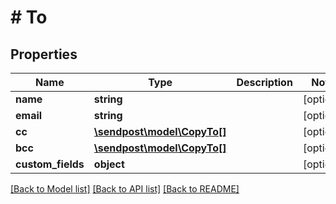 # # To

## Properties

Name | Type | Description | Notes
------------ | ------------- | ------------- | -------------
**name** | **string** |  | [optional]
**email** | **string** |  | [optional]
**cc** | [**\sendpost\model\CopyTo[]**](CopyTo.md) |  | [optional]
**bcc** | [**\sendpost\model\CopyTo[]**](CopyTo.md) |  | [optional]
**custom_fields** | **object** |  | [optional]

[[Back to Model list]](../../README.md#models) [[Back to API list]](../../README.md#endpoints) [[Back to README]](../../README.md)
